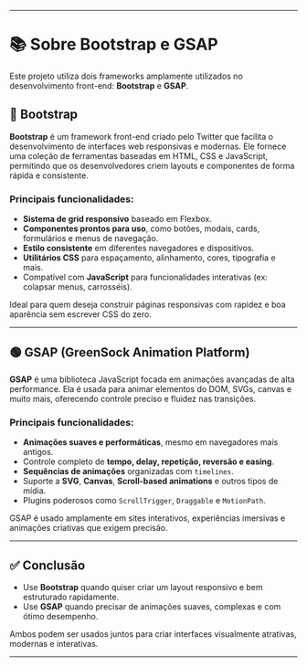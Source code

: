 

---

# 📚 Sobre Bootstrap e GSAP

Este projeto utiliza dois frameworks amplamente utilizados no desenvolvimento front-end: **Bootstrap** e **GSAP**.

## 🔵 Bootstrap

**Bootstrap** é um framework front-end criado pelo Twitter que facilita o desenvolvimento de interfaces web responsivas e modernas. Ele fornece uma coleção de ferramentas baseadas em HTML, CSS e JavaScript, permitindo que os desenvolvedores criem layouts e componentes de forma rápida e consistente.

### Principais funcionalidades:

* **Sistema de grid responsivo** baseado em Flexbox.
* **Componentes prontos para uso**, como botões, modais, cards, formulários e menus de navegação.
* **Estilo consistente** em diferentes navegadores e dispositivos.
* **Utilitários CSS** para espaçamento, alinhamento, cores, tipografia e mais.
* Compatível com **JavaScript** para funcionalidades interativas (ex: colapsar menus, carrosséis).

Ideal para quem deseja construir páginas responsivas com rapidez e boa aparência sem escrever CSS do zero.

---

## 🟢 GSAP (GreenSock Animation Platform)

**GSAP** é uma biblioteca JavaScript focada em animações avançadas de alta performance. Ela é usada para animar elementos do DOM, SVGs, canvas e muito mais, oferecendo controle preciso e fluidez nas transições.

### Principais funcionalidades:

* **Animações suaves e performáticas**, mesmo em navegadores mais antigos.
* Controle completo de **tempo, delay, repetição, reversão e easing**.
* **Sequências de animações** organizadas com `timelines`.
* Suporte a **SVG**, **Canvas**, **Scroll-based animations** e outros tipos de mídia.
* Plugins poderosos como `ScrollTrigger`, `Draggable` e `MotionPath`.

GSAP é usado amplamente em sites interativos, experiências imersivas e animações criativas que exigem precisão.

---

## ✅ Conclusão

* Use **Bootstrap** quando quiser criar um layout responsivo e bem estruturado rapidamente.
* Use **GSAP** quando precisar de animações suaves, complexas e com ótimo desempenho.

Ambos podem ser usados juntos para criar interfaces visualmente atrativas, modernas e interativas.

---



